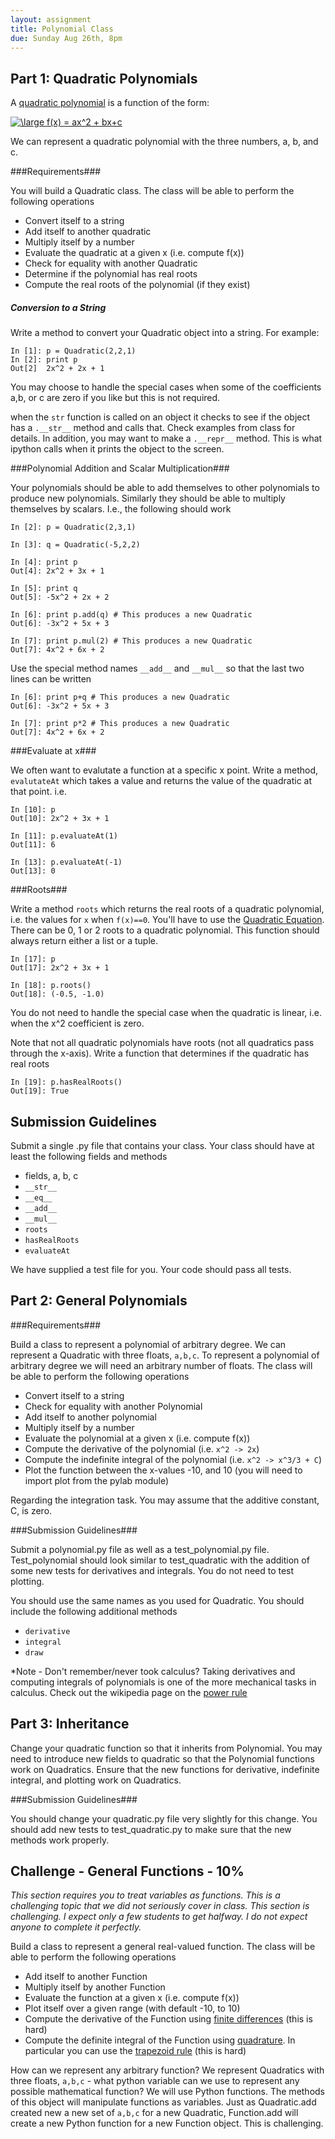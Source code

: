 ```yaml
---
layout: assignment 
title: Polynomial Class
due: Sunday Aug 26th, 8pm
---
```


Part 1: Quadratic Polynomials
-----------------------------

A [quadratic polynomial](http://en.wikipedia.org/wiki/Quadratic_polynomial) is a function of the form:

<a href="http://www.codecogs.com/eqnedit.php?latex=\large f(x) = ax^2 @plus; bx@plus;c" target="_blank"><img src="http://latex.codecogs.com/png.latex?\large f(x) = ax^2 + bx+c" title="\large f(x) = ax^2 + bx+c" /></a>

We can represent a quadratic polynomial with the three numbers, a, b, and c.

###Requirements###

You will build a Quadratic class. The class will be able to perform the following operations

* Convert itself to a string
* Add itself to another quadratic
* Multiply itself by a number
* Evaluate the quadratic at a given x (i.e. compute f(x)) 
* Check for equality with another Quadratic
* Determine if the polynomial has real roots
* Compute the real roots of the polynomial (if they exist)

<h5> Conversion to a String </h5>
Write a method to convert your Quadratic object into a string. For example:

    In [1]: p = Quadratic(2,2,1)
    In [2]: print p
    Out[2]  2x^2 + 2x + 1

You may choose to handle the special cases when some of the coefficients a,b, or c are zero if you like but this is not required. 

when the `str` function is called on an object it checks to see if the object has a `.__str__` method and calls that. Check examples from class for details. In addition, you may want to make a `.__repr__` method. This is what ipython calls when it prints the object to the screen. 

###Polynomial Addition and Scalar Multiplication###

Your polynomials should be able to add themselves to other polynomials to produce new polynomials. Similarly they should be able to multiply themselves by scalars. I.e., the following should work

    In [2]: p = Quadratic(2,3,1)

    In [3]: q = Quadratic(-5,2,2)

    In [4]: print p
    Out[4]: 2x^2 + 3x + 1

    In [5]: print q
    Out[5]: -5x^2 + 2x + 2

    In [6]: print p.add(q) # This produces a new Quadratic
    Out[6]: -3x^2 + 5x + 3

    In [7]: print p.mul(2) # This produces a new Quadratic
    Out[7]: 4x^2 + 6x + 2

Use the special method names `__add__` and `__mul__` so that the last two lines
can be written
    
    In [6]: print p+q # This produces a new Quadratic
    Out[6]: -3x^2 + 5x + 3

    In [7]: print p*2 # This produces a new Quadratic
    Out[7]: 4x^2 + 6x + 2

###Evaluate at x###

We often want to evalutate a function at a specific x point. Write a method, `evalutateAt` which takes a value and returns the value of the quadratic at that point. i.e.

    In [10]: p
    Out[10]: 2x^2 + 3x + 1
    
    In [11]: p.evaluateAt(1)
    Out[11]: 6
    
    In [13]: p.evaluateAt(-1)
    Out[13]: 0

###Roots###

Write a method `roots` which returns the real roots of a quadratic polynomial,
i.e. the values for `x` when `f(x)==0`. You'll have to use the [Quadratic
Equation](http://en.wikipedia.org/wiki/Quadratic_equation). There can be 0, 1 or 2 roots to a quadratic polynomial. This function should always return either a list or a tuple.

    In [17]: p
    Out[17]: 2x^2 + 3x + 1

    In [18]: p.roots()
    Out[18]: (-0.5, -1.0)

You do not need to handle the special case when the quadratic is linear, i.e. when the x^2 coefficient is zero.

Note that not all quadratic polynomials have roots (not all quadratics pass through the x-axis). Write a function that determines if the quadratic has real roots

    In [19]: p.hasRealRoots()
    Out[19]: True

Submission Guidelines
---------------------
Submit a single .py file that contains your class. Your class should have at least the following fields and methods

* fields, a, b, c
* `__str__`
* `__eq__`
* `__add__`
* `__mul__`
* `roots`
* `hasRealRoots`
* `evaluateAt`

We have supplied a test file for you. Your code should pass all tests.

Part 2: General Polynomials
---------------------------

###Requirements###

Build a class to represent a polynomial of arbitrary degree. We can represent a Quadratic with three floats, `a,b,c`. To represent a polynomial of arbitrary degree we will need an arbitrary number of floats. The class will be able to perform the following operations

* Convert itself to a string
* Check for equality with another Polynomial
* Add itself to another polynomial
* Multiply itself by a number
* Evaluate the polynomial at a given x (i.e. compute f(x)) 
* Compute the derivative of the polynomial (i.e. `x^2 -> 2x`)
* Compute the indefinite integral of the polynomial (i.e. `x^2 -> x^3/3 + C`)
* Plot the function between the x-values -10, and 10 (you will need to import plot from the pylab module)

Regarding the integration task. You may assume that the additive constant, C, is zero. 

###Submission Guidelines###

Submit a polynomial.py file as well as a test_polynomial.py file. Test_polynomial should look similar to test_quadratic with the addition of some new tests for derivatives and integrals. You do not need to test plotting.

You should use the same names as you used for Quadratic. You should include the following additional methods

* `derivative`
* `integral`
* `draw`

*Note - Don't remember/never took calculus? Taking derivatives and computing integrals of polynomials is one of the more mechanical tasks in calculus. Check out the wikipedia page on the [power rule](http://en.wikipedia.org/wiki/Power_rule)

Part 3: Inheritance
-------------------

Change your quadratic function so that it inherits from Polynomial. You may need to introduce new fields to quadratic so that the Polynomial functions work on Quadratics. Ensure that the new functions for derivative, indefinite integral, and plotting work on Quadratics.

###Submission Guidelines###

You should change your quadratic.py file very slightly for this change. You should add new tests to test_quadratic.py to make sure that the new methods work properly.

Challenge - General Functions - 10%
-----------------------------------

*This section requires you to treat variables as functions. This is a challenging topic that we did not seriously cover in class. This section is challenging. I expect only a few students to get halfway. I do not expect anyone to complete it perfectly.*

Build a class to represent a general real-valued function. The class will be able to perform the following operations

* Add itself to another Function 
* Multiply itself by another Function
* Evaluate the function at a given x (i.e. compute f(x)) 
* Plot itself over a given range (with default -10, to 10)
* Compute the derivative of the Function using [finite differences](http://en.wikipedia.org/wiki/Finite_differences) (this is hard)
* Compute the definite integral of the Function using [quadrature](http://en.wikipedia.org/wiki/Numerical_integration). In particular you can use the [trapezoid rule](http://en.wikipedia.org/wiki/Trapezoid_rule) (this is hard)

How can we represent any arbitrary function? We represent Quadratics with three floats, `a,b,c` - what python variable can we use to represent any possible mathematical function? We will use Python functions. The methods of this object will manipulate functions as variables. Just as Quadratic.add created new a new set of `a,b,c` for a new Quadratic, Function.add will create a new Python function for a new Function object. This is challenging.
